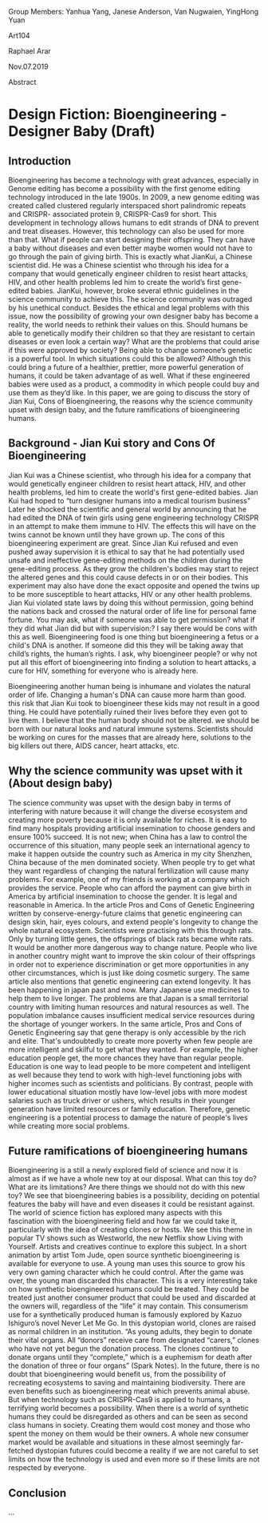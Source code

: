 Group Members: Yanhua Yang, Janese Anderson, Van Nugwaien, YingHong Yuan

Art104

Raphael Arar

Nov.07.2019

Abstract

				
Design Fiction: Bioengineering - Designer Baby (Draft)
=====
Introduction
------------------
Bioengineering has become a technology with great advances, especially in Genome editing has become a possibility with the first genome editing technology introduced in the late 1900s. In 2009, a new genome editing was created called clustered regularly interspaced short palindromic repeats and CRISPR- associated protein 9, CRISPR-Cas9 for short. This development in technology allows humans to edit strands of DNA to prevent and treat diseases. However, this technology can also be used for more than that. What if people can start designing their offspring. They can have a baby without diseases and even better maybe women would not have to go through the pain of giving birth. This is exactly what JianKui, a Chinese scientist did. He was a Chinese scientist who through his idea for a company that would genetically engineer children to resist heart attacks, HIV, and other health problems led him to create the world’s first gene-edited babies. JianKui, however, broke several ethnic guidelines in the science community to achieve this. The science community was outraged by his unethical conduct. Besides the ethical and legal problems with this issue, now the possibility of growing your own designer baby has become a reality, the world needs to rethink their values on this. Should humans be able to genetically modify their children so that they are resistant to certain diseases or even look a certain way? What are the problems that could arise if this were approved by society? Being able to change someone’s genetic is a powerful tool. In which situations could this be allowed? Although this could bring a future of a healthier, prettier, more powerful generation of humans, it could be taken advantage of as well. What if these engineered babies were used as a product, a commodity in which people could buy and use them as they’d like. In this paper, we are going to discuss the story of Jian Kui, Cons of Bioengineering, the reasons why the science community upset with design baby, and the future ramifications of bioengineering humans.

Background - Jian Kui story and Cons Of Bioengineering
------------------
Jian Kui was a Chinese scientist, who through his idea for a company that would genetically engineer children to resist heart attack, HIV, and other health problems, led him to create the world's first gene-edited babies. Jian Kui had hoped to “turn designer humans into a medical tourism business” Later he shocked the scientific and general world by announcing that he had edited the DNA of twin girls using gene engineering technology CRISPR  in an attempt to make them immune to HIV. The effects this will have on the twins cannot be known until they have grown up. The cons of this bioengineering experiment are great.  Since Jian Kui refused and even pushed away supervision it is ethical to say that he had potentially used unsafe and ineffective gene-editing methods on the children during the gene-editing process. As they grow the children's bodies may start to reject the altered genes and this could cause defects in or on their bodies. This experiment may also have done the exact opposite and opened the twins up to be more susceptible to heart attacks, HIV or any other health problems. Jian Kui violated state laws by doing this without permission, going behind the nations back and crossed the natural order of life line for personal fame fortune. You may ask, what if someone was able to get permission? what if they did what Jian did but with supervision:? I say there would be cons with this as well. Bioengineering food is one thing but bioengineering a fetus or a child's DNA is another. If someone did this they will be taking away that child’s rights,  the human’s rights. I ask, why bioengineer people? or why not put all this effort of bioengineering into finding a solution to heart attacks, a cure for HIV, something for everyone who is already here.

Bioengineering another human being is inhumane and violates the natural order of life.  Changing a human's DNA can cause more harm than good.  this risk that Jian Kui took to bioengineer these kids may not result in a good thing. He could have potentially ruined their lives before they even got to live them.  I believe that the human body should not be altered. we should be born with our natural looks and natural immune systems. Scientists should be working on cures for the masses that are already here,  solutions to the big killers out there, AIDS cancer, heart attacks, etc.

Why the science community was upset with it (About design baby)
------------------
The science community was upset with the design baby in terms of interfering with nature because it will change the  diverse ecosystem and creating more poverty because it is only available for riches. It is easy to find many hospitals providing artificial insemination to choose genders and ensure 100% succeed. It is not new; when China has a law to control the occurrence of this situation, many people seek an international agency to make it happen outside the country such as America in my city Shenzhen, China because of the men dominated society. When people try to get what they want regardless of changing the natural fertilization will cause many problems. For example, one of my friends is working at a company which provides the service. People who can afford the payment can give birth in America by artificial insemination to choose the gender. It is legal and reasonable in America. In the article Pros and Cons of Genetic Engineering written by conserve-energy-future claims that genetic engineering can design skin, hair, eyes colours, and extend people's longevity to change the whole natural ecosystem. Scientists were practising with this through rats. Only by turning little genes, the offsprings of black rats became white rats. It would be another more dangerous way to change nature. People who live in another country might want to improve the skin colour of their offsprings in order not to experience discrimination or get more opportunities in any other circumstances, which is just like doing cosmetic surgery. The same article also mentions that genetic engineering can extend longevity. It has been happening in japan past and now. Many Japanese use medicines to help them to live longer. The problems are that Japan is a small territorial country with limiting human resources and natural resources as well. The population imbalance causes insufficient medical service resources during the shortage of younger workers. In the same article, Pros and Cons of Genetic Engineering say that gene therapy is only accessible by the rich and elite. That's undoubtedly to create more poverty when few people are more intelligent and skilful to get what they wanted. For example, the higher education people get, the more chances they have than regular people. Education is one way to lead people to be more competent and intelligent as well because they tend to work with high-level functioning jobs with higher incomes such as scientists and politicians. By contrast, people with lower educational situation mostly have low-level jobs with more modest salaries such as truck driver or ushers, which results in their younger generation have limited resources or family education. Therefore, genetic engineering is a potential process to damage the nature of people's lives while creating more social problems.


Future ramifications of bioengineering humans
------------------
Bioengineering is a still a newly explored field of science and now it is almost as if we have a whole new toy at our disposal. What can this toy do? What are its limitations? Are there things we should not do with this new toy? We see that bioengineering babies is a possibility, deciding on potential features the baby will have and even diseases it could be resistant against. The world of science fiction has explored many aspects with this fascination with the bioengineering field and how far we could take it, particularly with the idea of creating clones or hosts. We see this theme in popular TV shows such as Westworld, the new Netflix show Living with Yourself. Artists and creatives continue to explore this subject. In a short animation by artist Tom Jude, open source synthetic bioengineering is available for everyone to use. A young man uses this source to grow his very own gaming character which he could control. After the game was over, the young man discarded this character. This is a very interesting take on how synthetic bioengineered humans could be treated. They could be treated just another consumer product that could be used and discarded at the owners will, regardless of the “life” it may contain. This consumerism use for a synthetically produced human is famously explored by Kazuo Ishiguro’s novel Never Let Me Go. In this dystopian world, clones are raised as normal children in an institution. “As young adults, they begin to donate their vital organs. All “donors” receive care from designated “carers,” clones who have not yet begun the donation process. The clones continue to donate organs until they “complete,” which is a euphemism for death after the donation of three or four organs” (Spark Notes). In the future, there is no doubt that bioengineering would benefit us, from the possibility of recreating ecosystems to saving and maintaining biodiversity. There are even benefits such as bioengineering meat which prevents animal abuse. But when technology such as CRISPR-Cas9 is applied to humans, a terrifying world becomes a possibility. When there is a world of synthetic  humans they could be disregarded as others and can be seen as second class humans in society. Creating them would cost money and those who spent the money on them would be their owners. A whole new consumer market would be available and situations in these almost seemingly far-fetched dystopian futures could become a reality if we are not careful to set limits on how the technology is used and even more so if these limits are not respected by everyone.

Conclusion
------------------
...
